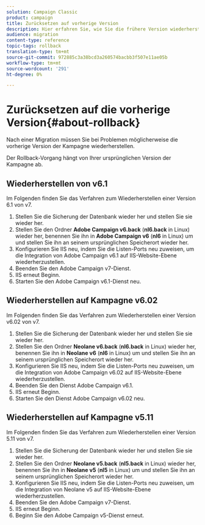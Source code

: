 ```yaml
---
solution: Campaign Classic
product: campaign
title: Zurücksetzen auf vorherige Version
description: Hier erfahren Sie, wie Sie die frühere Version wiederherstellen.
audience: migration
content-type: reference
topic-tags: rollback
translation-type: tm+mt
source-git-commit: 972885c3a38bcd3a260574bacbb3f507e11ae05b
workflow-type: tm+mt
source-wordcount: '291'
ht-degree: 0%

---
```



# Zurücksetzen auf die vorherige Version{#about-rollback}

Nach einer Migration müssen Sie bei Problemen möglicherweise die vorherige Version der Kampagne wiederherstellen.

Der Rollback-Vorgang hängt von Ihrer ursprünglichen Version der Kampagne ab.

## Wiederherstellen von v6.1

Im Folgenden finden Sie das Verfahren zum Wiederherstellen einer Version 6.1 von v7.

1. Stellen Sie die Sicherung der Datenbank wieder her und stellen Sie sie wieder her.
1. Stellen Sie den Ordner **Adobe Campaign v6.back** (**nl6.back** in Linux) wieder her, benennen Sie ihn in **Adobe Campaign v6** (**nl6** in Linux) um und stellen Sie ihn an seinem ursprünglichen Speicherort wieder her.
1. Konfigurieren Sie IIS neu, indem Sie die Listen-Ports neu zuweisen, um die Integration von Adobe Campaign v6.1 auf IIS-Website-Ebene wiederherzustellen.
1. Beenden Sie den Adobe Campaign v7-Dienst.
1. IIS erneut Beginn.
1. Starten Sie den Adobe Campaign v6.1-Dienst neu.

## Wiederherstellen auf Kampagne v6.02

Im Folgenden finden Sie das Verfahren zum Wiederherstellen einer Version v6.02 von v7.

1. Stellen Sie die Sicherung der Datenbank wieder her und stellen Sie sie wieder her.
1. Stellen Sie den Ordner **Neolane v6.back** (**nl6.back** in Linux) wieder her, benennen Sie ihn in **Neolane v6** (**nl6** in Linux) um und stellen Sie ihn an seinem ursprünglichen Speicherort wieder her.
1. Konfigurieren Sie IIS neu, indem Sie die Listen-Ports neu zuweisen, um die Integration von Adobe Campaign v6.02 auf IIS-Website-Ebene wiederherzustellen.
1. Beenden Sie den Dienst Adobe Campaign v6.1.
1. IIS erneut Beginn.
1. Starten Sie den Dienst Adobe Campaign v6.02 neu.

## Wiederherstellen auf Kampagne v5.11

Im Folgenden finden Sie das Verfahren zum Wiederherstellen einer Version 5.11 von v7.

1. Stellen Sie die Sicherung der Datenbank wieder her und stellen Sie sie wieder her.
1. Stellen Sie den Ordner **Neolane v5.back** (**nl5.back** in Linux) wieder her, benennen Sie ihn in **Neolane v5** (**nl5** in Linux) um und stellen Sie ihn an seinem ursprünglichen Speicherort wieder her.
1. Konfigurieren Sie IIS neu, indem Sie die Listen-Ports neu zuweisen, um die Integration von Neolane v5 auf IIS-Website-Ebene wiederherzustellen.
1. Beenden Sie den Adobe Campaign v7-Dienst.
1. IIS erneut Beginn.
1. Beginn Sie den Adobe Campaign v5-Dienst erneut.
